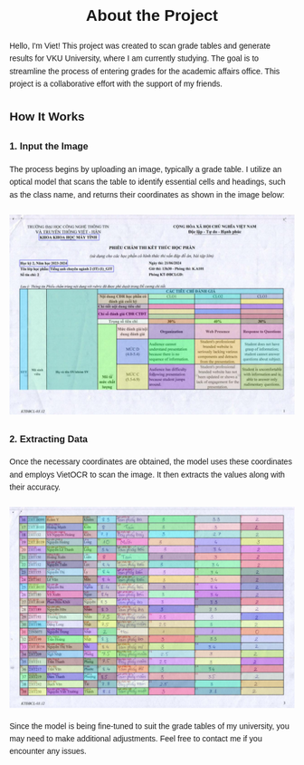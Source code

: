 ﻿<div style="font-family: Arial, sans-serif; line-height: 1.6;">
  <h1 style="text-align: center;">About the Project</h1>
  <p>
    Hello, I'm Viet! This project was created to scan grade tables and generate results for VKU University, where I am currently studying. The goal is to streamline the process of entering grades for the academic affairs office. This project is a collaborative effort with the support of my friends.
  </p>
  <h2>How It Works</h2>
  <h3>1. Input the Image</h3>
  <p>
    The process begins by uploading an image, typically a grade table. I utilize an optical model that scans the table to identify essential cells and headings, such as the class name, and returns their coordinates as shown in the image below:
  </p>
  <p style="text-align: center;">
    <img src="images/3_1.jpg" alt="Grade table example" style="max-width: 100%; margin-top: 10px;" />
  </p>
  <h3>2. Extracting Data</h3>
  <p>
    Once the necessary coordinates are obtained, the model uses these coordinates and employs VietOCR to scan the image. It then extracts the values along with their accuracy.
  </p>
   <p style="text-align: center;">
    <img src="images/3_2.jpg" alt="Grade table example" style="max-width: 100%; margin-top: 10px;" />
  </p>
  <p>
   Since the model is being fine-tuned to suit the grade tables of my university, you may need to make additional adjustments. Feel free to contact me if you encounter any issues.
  </p>
</div>
